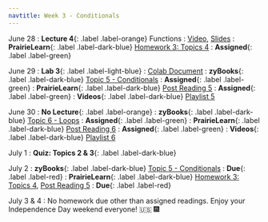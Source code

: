```yaml
---
navtitle: Week 3 - Conditionals
---
```


June 28 
: **Lecture 4**{: .label .label-orange} Functions
  : [Video](#), [Slides](#)
: **PrairieLearn**{: .label .label-dark-blue}  [Homework 3: Topics 4](#)
  : **Assigned**{: .label .label-green} 

June 29
: **Lab 3**{: .label .label-light-blue}[](#)
  : [Colab Document](#)
: **zyBooks**{: .label .label-dark-blue} [Topic 5 - Conditionals](#)
  : **Assigned**{: .label .label-green} 
: **PrairieLearn**{: .label .label-dark-blue} [Post Reading 5](#)
  : **Assigned**{: .label .label-green} 
: **Videos**{: .label .label-dark-blue} [Playlist 5](https://mediaspace.illinois.edu/playlist/dedicated/214548063/1_dzoxmyqy/)

June 30 
: **No Lecture**{: .label .label-orange} 
: **zyBooks**{: .label .label-dark-blue} [Topic 6 - Loops](#)
  : **Assigned**{: .label .label-green} 
: **PrairieLearn**{: .label .label-dark-blue}  [Post Reading 6](#)
  : **Assigned**{: .label .label-green} 
: **Videos**{: .label .label-dark-blue} [Playlist 6](https://mediaspace.illinois.edu/playlist/dedicated/214548063/1_wjpsczkk/)

July 1
: **Quiz: Topics 2 & 3**{: .label .label-dark-blue}  

July 2
: **zyBooks**{: .label .label-dark-blue} [Topic 5 - Conditionals](#)
  : **Due**{: .label .label-red} 
: **PrairieLearn**{: .label .label-dark-blue} [Homework 3: Topics 4](#), [Post Reading 5](#)
  : **Due**{: .label .label-red} 

July 3 & 4 
: No homework due other than assigned readings. Enjoy your Independence Day weekend everyone! 🇺🇸  🎆
